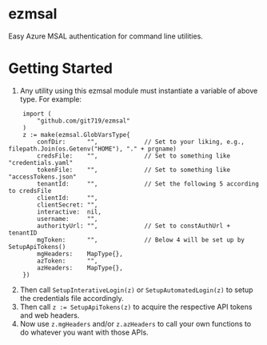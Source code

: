 # ezmsal
Easy Azure MSAL authentication for command line utilities.

# Getting Started
1. Any utility using this ezmsal module must instantiate a variable of above type. For example: 

```
	import (
		"github.com/git719/ezmsal"
	)
	z := make(ezmsal.GlobVarsType{
		confDir:      "",             // Set to your liking, e.g., filepath.Join(os.Getenv("HOME"), "." + prgname)
		credsFile:    "",             // Set to something like "credentials.yaml"
		tokenFile:    "",             // Set to something like "accessTokens.json"
		tenantId:     "",             // Set the following 5 according to credsFile
		clientId:     "",
		clientSecret: "",
		interactive:  nil,
		username:     "",
		authorityUrl: "",             // Set to constAuthUrl + tenantID
		mgToken:      "",             // Below 4 will be set up by SetupApiTokens()
		mgHeaders:    MapType{},
		azToken:      "",
		azHeaders:    MapType{},  
	})
```

2. Then call `SetupInterativeLogin(z)` or `SetupAutomatedLogin(z)` to setup the credentials file accordingly.
3. Then call `z := SetupApiTokens(z)` to acquire the respective API tokens and web headers.
4. Now use `z.mgHeaders` and/or `z.azHeaders` to call your own functions to do whatever you want with those APIs.
